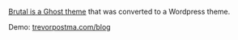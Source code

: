 [Brutal is a Ghost theme](http://trevorpostma.com/blog/brutal/) that was converted to a Wordpress theme.

Demo: [trevorpostma.com/blog](http://trevorpostma.com/blog)
